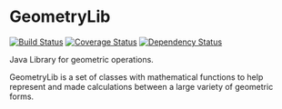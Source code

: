 GeometryLib
===========

[![Build Status](https://travis-ci.org/dougmaitelli/GeometryLib.svg)](https://travis-ci.org/dougmaitelli/GeometryLib)
[![Coverage Status](https://coveralls.io/repos/dougmaitelli/GeometryLib/badge.svg)](https://coveralls.io/r/dougmaitelli/GeometryLib)
[![Dependency Status](https://www.versioneye.com/user/projects/555ca3fe634daa30fb000853//badge.svg?style=flat)](https://www.versioneye.com/user/projects/555ca3fe634daa30fb000853/)

Java Library for geometric operations.

GeometryLib is a set of classes with mathematical functions to help represent and made calculations between a large variety of geometric forms.

